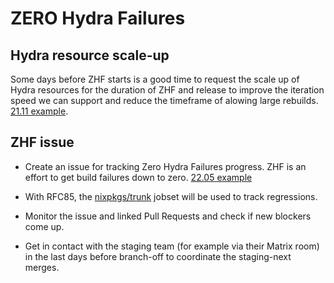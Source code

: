 # ZERO Hydra Failures

## Hydra resource scale-up

Some days before ZHF starts is a good time to request the scale up of Hydra
resources for the duration of ZHF and release to improve the iteration speed we
can support and reduce the timeframe of alowing large rebuilds.
[21.11 example](https://github.com/NixOS/nixos-org-configurations/issues/186).

## ZHF issue

- Create an issue for tracking Zero Hydra Failures progress. ZHF is an effort
  to get build failures down to zero.
  [22.05 example](https://github.com/NixOS/nixpkgs/issues/172160)

- With RFC85, the
  [nixpkgs/trunk](https://hydra.nixos.org/jobset/nixpkgs/trunk) jobset will be
  used to track regressions.

- Monitor the issue and linked Pull Requests and check if new blockers come up.

- Get in contact with the staging team (for example via their Matrix room) in
  the last days before branch-off to coordinate the staging-next merges.
